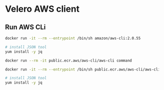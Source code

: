 # Velero AWS client


## Run AWS CLi
``` bash
docker run -it --rm --entrypoint /bin/sh amazon/aws-cli:2.0.55

# install JSON tool
yum install -y jq
```


``` bash 
docker run --rm -it public.ecr.aws/aws-cli/aws-cli command
```


``` bash
docker run -it --rm --entrypoint /bin/sh public.ecr.aws/aws-cli/aws-cli

# install JSON tool
yum install -y jq
```
